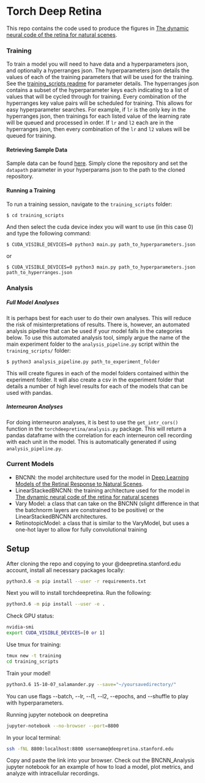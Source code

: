 # Torch Deep Retina
This repo contains the code used to produce the figures in [The dynamic neural code of the retina for natural scenes](https://www.biorxiv.org/content/10.1101/340943v5).

### Training
To train a model you will need to have data and a hyperparameters json, and optionally a hyperranges json. The hyperparameters json details the values of each of the training parameters that will be used for the training. See the [training_scripts readme](training_scripts/readme.md) for parameter details. The hyperranges json contains a subset of the hyperparameter keys each indicating to a list of values that will be cycled through for training. Every combination of the hyperranges key value pairs will be scheduled for training. This allows for easy hyperparameter searches. For example, if `lr` is the only key in the hyperranges json, then trainings for each listed value of the learning rate will be queued and processed in order. If `lr` and `l2` each are in the hyperranges json, then every combination of the `lr` and `l2` values will be queued for training.

#### Retrieving Sample Data
Sample data can be found [here](https://github.com/baccuslab/demo_tdr_data/). Simply clone the repository and set the `datapath` parameter in your hyperparams json to the path to the cloned repository.

#### Running a Training
To run a training session, navigate to the `training_scripts` folder:

```
$ cd training_scripts
```

And then select the cuda device index you will want to use (in this case 0) and type the following command:

```
$ CUDA_VISIBLE_DEVICES=0 python3 main.py path_to_hyperparameters.json
```
or
```
$ CUDA_VISIBLE_DEVICES=0 python3 main.py path_to_hyperparameters.json path_to_hyperranges.json
```
### Analysis
##### Full Model Analyses
It is perhaps best for each user to do their own analyses. This will reduce the risk of misinterpretations of results. There is, however, an automated analysis pipeline that can be used if your model falls in the categories below. To use this automated analysis tool, simply argue the name of the main experiment folder to the `analysis_pipeline.py` script within the `training_scripts/` folder:

```
$ python3 analysis_pipeline.py path_to_experiment_folder
```

This will create figures in each of the model folders contained within the experiment folder. It will also create a csv in the experiment folder that details a number of high level results for each of the models that can be used with pandas.

##### Interneuron Analyses
For doing interneuron analyses, it is best to use the `get_intr_cors()` function in the `torchdeepretina/analysis.py` package. This will return a pandas dataframe with the correlation for each interneuron cell recording with each unit in the model. This is automatically generated if using `analysis_pipeline.py`.

### Current Models
- BNCNN: the model architecture used for the model in [Deep Learning Models of the Retinal Response to Natural Scenes](https://papers.nips.cc/paper/6388-deep-learning-models-of-the-retinal-response-to-natural-scenes).
- LinearStackedBNCNN: the training architecture used for the model in [The dynamic neural code of the retina for natural scenes](https://www.biorxiv.org/content/10.1101/340943v5)
- Vary Model: a class that can take on the BNCNN (slight difference in that the batchnorm layers are constrained to be positive) or the LinearStackedBNCNN architectures.
- RetinotopicModel: a class that is similar to the VaryModel, but uses a one-hot layer to allow for fully convolutional training

## Setup
After cloning the repo and copying to your @deepretina.stanford.edu account, install all necessary packages locally:
```sh
python3.6 -m pip install --user -r requirements.txt
```
Next you will to install torchdeepretina. Run the following:
```sh
python3.6 -m pip install --user -e .
```

Check GPU status:
```sh
nvidia-smi
export CUDA_VISIBLE_DEVICES=[0 or 1]
```

Use tmux for training:
```sh
tmux new -t training
cd training_scripts
```
Train your model!
```sh
python3.6 15-10-07_salamander.py --save="~/yoursavedirectory/"
```
You can use flags --batch, --lr, --l1, --l2, --epochs, and --shuffle to play with hyperparameters.

Running jupyter notebook on deepretina
```sh
jupyter-notebook --no-browser --port=8800
```
In your local terminal:
```sh
ssh -fNL 8800:localhost:8800 username@deepretina.stanford.edu
```

Copy and paste the link into your browser. 
Check out the BNCNN_Analysis jupyter notebook for an example of how to load a model, plot metrics, and analyze with intracellular recordings.






